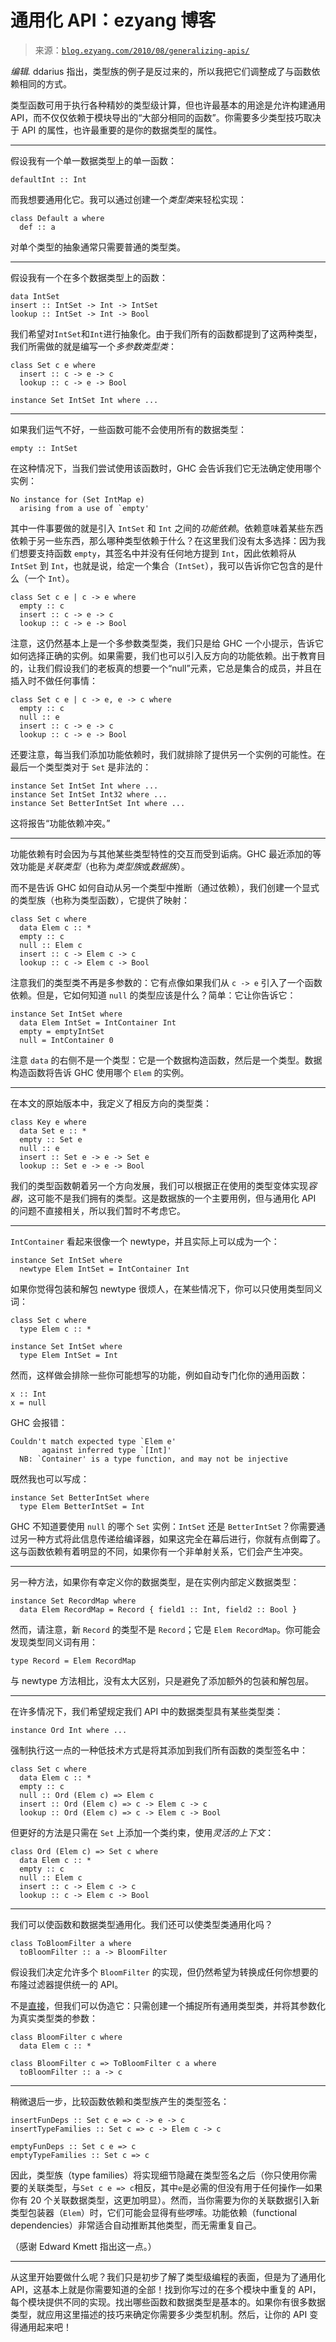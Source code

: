 <!--yml

类别：未分类

日期：2024-07-01 18:18:11

-->

# 通用化 API：ezyang 博客

> 来源：[`blog.ezyang.com/2010/08/generalizing-apis/`](http://blog.ezyang.com/2010/08/generalizing-apis/)

*编辑.* ddarius 指出，类型族的例子是反过来的，所以我把它们调整成了与函数依赖相同的方式。

类型函数可用于执行各种精妙的类型级计算，但也许最基本的用途是允许构建通用 API，而不仅仅依赖于模块导出的“大部分相同的函数”。你需要多少类型技巧取决于 API 的属性，也许最重要的是你的数据类型的属性。

* * *

假设我有一个单一数据类型上的单一函数：

```
defaultInt :: Int

```

而我想要通用化它。我可以通过创建一个*类型类*来轻松实现：

```
class Default a where
  def :: a

```

对单个类型的抽象通常只需要普通的类型类。

* * *

假设我有一个在多个数据类型上的函数：

```
data IntSet
insert :: IntSet -> Int -> IntSet
lookup :: IntSet -> Int -> Bool

```

我们希望对`IntSet`和`Int`进行抽象化。由于我们所有的函数都提到了这两种类型，我们所需做的就是编写一个*多参数类型类*：

```
class Set c e where
  insert :: c -> e -> c
  lookup :: c -> e -> Bool

instance Set IntSet Int where ...

```

* * *

如果我们运气不好，一些函数可能不会使用所有的数据类型：

```
empty :: IntSet

```

在这种情况下，当我们尝试使用该函数时，GHC 会告诉我们它无法确定使用哪个实例：

```
No instance for (Set IntMap e)
  arising from a use of `empty'

```

其中一件事要做的就是引入 `IntSet` 和 `Int` 之间的*功能依赖*。依赖意味着某些东西依赖于另一些东西，那么哪种类型依赖于什么？在这里我们没有太多选择：因为我们想要支持函数 `empty`，其签名中并没有任何地方提到 `Int`，因此依赖将从 `IntSet` 到 `Int`，也就是说，给定一个集合（`IntSet`），我可以告诉你它包含的是什么（一个 `Int`）。

```
class Set c e | c -> e where
  empty :: c
  insert :: c -> e -> c
  lookup :: c -> e -> Bool

```

注意，这仍然基本上是一个多参数类型类，我们只是给 GHC 一个小提示，告诉它如何选择正确的实例。如果需要，我们也可以引入反方向的功能依赖。出于教育目的，让我们假设我们的老板真的想要一个“null”元素，它总是集合的成员，并且在插入时不做任何事情：

```
class Set c e | c -> e, e -> c where
  empty :: c
  null :: e
  insert :: c -> e -> c
  lookup :: c -> e -> Bool

```

还要注意，每当我们添加功能依赖时，我们就排除了提供另一个实例的可能性。在最后一个类型类对于 `Set` 是非法的：

```
instance Set IntSet Int where ...
instance Set IntSet Int32 where ...
instance Set BetterIntSet Int where ...

```

这将报告“功能依赖冲突。”

* * *

功能依赖有时会因为与其他某些类型特性的交互而受到诟病。GHC 最近添加的等效功能是*关联类型*（也称为*类型族*或*数据族*）。

而不是告诉 GHC 如何自动从另一个类型中推断（通过依赖），我们创建一个显式的类型族（也称为类型函数），它提供了映射：

```
class Set c where
  data Elem c :: *
  empty :: c
  null :: Elem c
  insert :: c -> Elem c -> c
  lookup :: c -> Elem c -> Bool

```

注意我们的类型类不再是多参数的：它有点像如果我们从 `c -> e` 引入了一个函数依赖。但是，它如何知道 `null` 的类型应该是什么？简单：它让你告诉它：

```
instance Set IntSet where
  data Elem IntSet = IntContainer Int
  empty = emptyIntSet
  null = IntContainer 0

```

注意 `data` 的右侧不是一个类型：它是一个数据构造函数，然后是一个类型。数据构造函数将告诉 GHC 使用哪个 `Elem` 的实例。

* * *

在本文的原始版本中，我定义了相反方向的类型类：

```
class Key e where
  data Set e :: *
  empty :: Set e
  null :: e
  insert :: Set e -> e -> Set e
  lookup :: Set e -> e -> Bool

```

我们的类型函数朝着另一个方向发展，我们可以根据正在使用的类型变体实现*容器*，这可能不是我们拥有的类型。这是数据族的一个主要用例，但与通用化 API 的问题不直接相关，所以我们暂时不考虑它。

* * *

`IntContainer` 看起来很像一个 newtype，并且实际上可以成为一个：

```
instance Set IntSet where
  newtype Elem IntSet = IntContainer Int

```

如果你觉得包装和解包 newtype 很烦人，在某些情况下，你可以只使用类型同义词：

```
class Set c where
  type Elem c :: *

instance Set IntSet where
  type Elem IntSet = Int

```

然而，这样做会排除一些你可能想写的功能，例如自动专门化你的通用函数：

```
x :: Int
x = null

```

GHC 会报错：

```
Couldn't match expected type `Elem e'
       against inferred type `[Int]'
  NB: `Container' is a type function, and may not be injective

```

既然我也可以写成：

```
instance Set BetterIntSet where
  type Elem BetterIntSet = Int

```

GHC 不知道要使用 `null` 的哪个 `Set` 实例：`IntSet` 还是 `BetterIntSet`？你需要通过另一种方式将此信息传递给编译器，如果这完全在幕后进行，你就有点倒霉了。这与函数依赖有着明显的不同，如果你有一个非单射关系，它们会产生冲突。

* * *

另一种方法，如果你有幸定义你的数据类型，是在实例内部定义数据类型：

```
instance Set RecordMap where
  data Elem RecordMap = Record { field1 :: Int, field2 :: Bool }

```

然而，请注意，新 `Record` 的类型不是 `Record`；它是 `Elem RecordMap`。你可能会发现类型同义词有用：

```
type Record = Elem RecordMap

```

与 newtype 方法相比，没有太大区别，只是避免了添加额外的包装和解包层。

* * *

在许多情况下，我们希望规定我们 API 中的数据类型具有某些类型类：

```
instance Ord Int where ...

```

强制执行这一点的一种低技术方式是将其添加到我们所有函数的类型签名中：

```
class Set c where
  data Elem c :: *
  empty :: c
  null :: Ord (Elem c) => Elem c
  insert :: Ord (Elem c) => c -> Elem c -> c
  lookup :: Ord (Elem c) => c -> Elem c -> Bool

```

但更好的方法是只需在 `Set` 上添加一个类约束，使用*灵活的上下文*：

```
class Ord (Elem c) => Set c where
  data Elem c :: *
  empty :: c
  null :: Elem c
  insert :: c -> Elem c -> c
  lookup :: c -> Elem c -> Bool

```

* * *

我们可以使函数和数据类型通用化。我们还可以使类型类通用化吗？

```
class ToBloomFilter a where
  toBloomFilter :: a -> BloomFilter

```

假设我们决定允许多个 `BloomFilter` 的实现，但仍然希望为转换成任何你想要的布隆过滤器提供统一的 API。

不是[直接](http://hackage.haskell.org/trac/ghc/wiki/TypeFunctions/ClassFamilies)，但我们可以伪造它：只需创建一个捕捉所有通用类型类，并将其参数化为真实类型类的参数：

```
class BloomFilter c where
  data Elem c :: *

class BloomFilter c => ToBloomFilter c a where
  toBloomFilter :: a -> c

```

* * *

稍微退后一步，比较函数依赖和类型族产生的类型签名：

```
insertFunDeps :: Set c e => c -> e -> c
insertTypeFamilies :: Set c => c -> Elem c -> c

emptyFunDeps :: Set c e => c
emptyTypeFamilies :: Set c => c

```

因此，类型族（type families）将实现细节隐藏在类型签名之后（你只使用你需要的关联类型，与`Set c e => c`相反，其中`e`是必需的但没有用于任何操作—如果你有 20 个关联数据类型，这更加明显）。然而，当你需要为你的关联数据引入新类型包装器（`Elem`）时，它们可能会显得有些啰嗦。功能依赖（functional dependencies）非常适合自动推断其他类型，而无需重复自己。

（感谢 Edward Kmett 指出这一点。）

* * *

从这里开始要做什么呢？我们只是初步了解了类型级编程的表面，但是为了通用化 API，这基本上就是你需要知道的全部！找到你写过的在多个模块中重复的 API，每个模块提供不同的实现。找出哪些函数和数据类型是基本的。如果你有很多数据类型，就应用这里描述的技巧来确定你需要多少类型机制。然后，让你的 API 变得通用起来吧！
